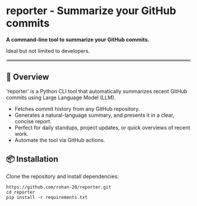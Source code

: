 # reporter - Summarize your GitHub commits

**A command-line tool to summarize your GitHub commits.**  

Ideal but not limited to developers.
<hr style="border: 3px solid #ccc;">

##  🚀 Overview
'reporter' is a Python CLI tool that automatically summarizes recent GitHub commits using Large Language Model (LLM).
- Fetches commit history from any GitHub repository.
- Generates a natural-language summary, and presents it in a clear, concise report.
- Perfect for daily standups, project updates, or quick overviews of recent work.
- Automate the tool via GitHub actions.

## 📦 Installation
Clone the repository and install dependencies:
```
https://github.com/rohan-20/reporter.git
cd reporter
pip install -r requirements.txt
```
